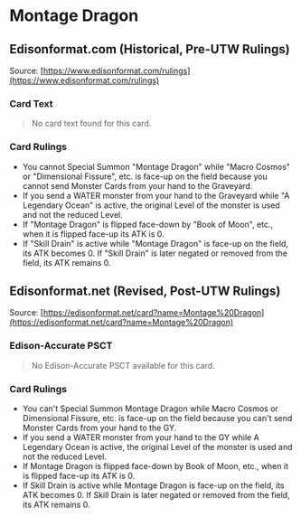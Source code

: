 # Montage Dragon

## Edisonformat.com (Historical, Pre-UTW Rulings)

Source: [https://www.edisonformat.com/rulings](https://www.edisonformat.com/rulings)

### Card Text

> No card text found for this card.

### Card Rulings

*   You cannot Special Summon "Montage Dragon" while "Macro Cosmos" or "Dimensional Fissure", etc. is face-up on the field because you cannot send Monster Cards from your hand to the Graveyard.
*   If you send a WATER monster from your hand to the Graveyard while "A Legendary Ocean" is active, the original Level of the monster is used and not the reduced Level.
*   If "Montage Dragon" is flipped face-down by "Book of Moon", etc., when it is flipped face-up its ATK is 0.
*   If "Skill Drain" is active while "Montage Dragon" is face-up on the field, its ATK becomes 0. If "Skill Drain" is later negated or removed from the field, its ATK remains 0.

## Edisonformat.net (Revised, Post-UTW Rulings)

Source: [https://edisonformat.net/card?name=Montage%20Dragon](https://edisonformat.net/card?name=Montage%20Dragon)

### Edison-Accurate PSCT

> No Edison-Accurate PSCT available for this card.

### Card Rulings

*   You can't Special Summon Montage Dragon while Macro Cosmos or Dimensional Fissure, etc. is face-up on the field because you can't send Monster Cards from your hand to the GY.
*   If you send a WATER monster from your hand to the GY while A Legendary Ocean is active, the original Level of the monster is used and not the reduced Level.
*   If Montage Dragon is flipped face-down by Book of Moon, etc., when it is flipped face-up its ATK is 0.
*   If Skill Drain is active while Montage Dragon is face-up on the field, its ATK becomes 0. If Skill Drain is later negated or removed from the field, its ATK remains 0.
            